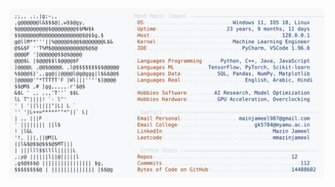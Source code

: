 <picture>
  <source srcset="https://raw.githubusercontent.com/mmazinjameel/mmazinjameel/main/dark_mode.svg?v=1755360709" media="(prefers-color-scheme: dark)">
  <img src="https://raw.githubusercontent.com/mmazinjameel/mmazinjameel/main/light_mode.svg?v=1755360709">
</picture>
